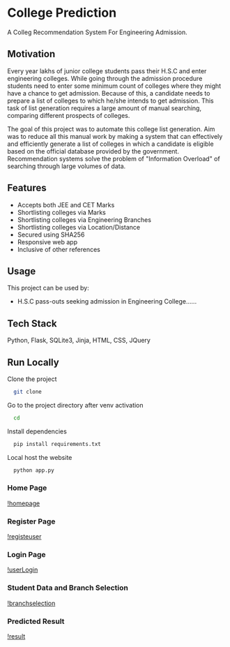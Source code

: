 # College Prediction

A Colleg Recommendation System For Engineering Admission.


## Motivation

Every year lakhs of junior college students pass their H.S.C and enter engineering colleges. While going through the admission procedure students need to enter some minimum count of colleges where they might have a chance to get admission. Because of this, a candidate needs to prepare a list of colleges to which he/she intends to get admission. This task of list generation requires a large amount of manual searching, comparing different prospects of colleges.

The goal of this project was to automate this college list generation. Aim was to reduce all this manual work by making a system that can effectively and efficiently generate a list of colleges in which a candidate is eligible based on the official database provided by the government. Recommendation systems solve the problem of "Information Overload" of searching through large volumes of data.


## Features

- Accepts both JEE and CET Marks
- Shortlisting colleges via Marks
- Shortlisting colleges via Engineering Branches
- Shortlisting colleges via Location/Distance
- Secured using SHA256
- Responsive web app
- Inclusive of other references



## Usage

This project can be used by:

- H.S.C pass-outs seeking admission in Engineering College......


## Tech Stack

 Python, Flask, SQLite3, Jinja, HTML, CSS, JQuery


## Run Locally

Clone the project

```bash
  git clone 
```

Go to the project directory after venv activation

```bash
  cd 
```

Install dependencies

```bash
  pip install requirements.txt
```

Local host the website

```bash
  python app.py
```


### Home Page
[!homepage](./static/homePage.JPG)

### Register Page
[!registeuser](./static/registerPage.JPG)

### Login Page
[!userLogin](./static/loginPage.JPG)

### Student Data and Branch Selection
[!branchselection](./static/branchSelectionPage.JPG)

### Predicted Result
[!result](./static/predictedColleges.JPG)
